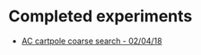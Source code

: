 # Completed experiments
- [AC cartpole coarse search - 02/04/18](experiments/AC_cartpole_coarse_search.md)
